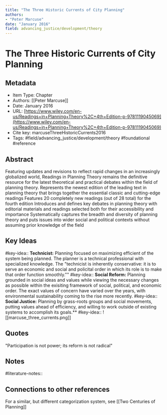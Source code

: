 ```yaml
---
title: "The Three Historic Currents of City Planning"
authors:  
- "Peter Marcuse"
date: "January 2016"
field: advancing_justice/development/theory
---
```


# The Three Historic Currents of City Planning

## Metadata
* Item Type: Chapter
* Authors: [[Peter Marcuse]]
* Date: January 2016
* URL: [https://www.wiley.com/en-us/Readings+in+Planning+Theory%2C+4th+Edition-p-9781119045069](https://www.wiley.com/en-us/Readings+in+Planning+Theory%2C+4th+Edition-p-9781119045069)
* Cite key: marcuseThreeHistoricCurrents2016
* Tags: 
#field/advancing_justice/development/theory
#foundational
#reference


## Abstract

Featuring updates and revisions to reflect rapid changes in an increasingly globalized world, Readings in Planning Theory remains the definitive resource for the latest theoretical and practical debates within the field of planning theory. Represents the newest edition of the leading text in planning theory that brings together the essential classic and cutting-edge readings Features 20 completely new readings (out of 28 total) for the fourth edition Introduces and defines key debates in planning theory with editorial materials and readings selected both for their accessibility and importance Systematically captures the breadth and diversity of planning theory and puts issues into wider social and political contexts without assuming prior knowledge of the field


## Key Ideas
#key-idea:: **Technicist:** Planning focused on maximizing efficient of the system being planned. The planner is a technical professional with specialized knowledge. The "technicist is inherently conservative: it is to serve an economic and social and policital order in which its role is to make that order function smoothly.""
#key-idea:: **Social Reform:** Planning grounded in social ideas and values while viewing the necessary changes as possible within the exisiting framework of social, political, and economic order. The exact values of concern have varied over the years, with environmental sustainability coming to the rise more recently.
#key-idea::  **Social Justice:** Planning by grass-roots groups and social movements, putting values ahead of efficiency, and willing to work outside of existing systems to accomplish its goals.**
#key-idea:: ![[marcuse_three_currents.png]]

## Quotes
"Participation is not power; its reform is not radical"
## Notes
#literature-notes:: 

## Connections to other references
For a similar, but different categorization system, see [[Two Centuries of Planning]]
